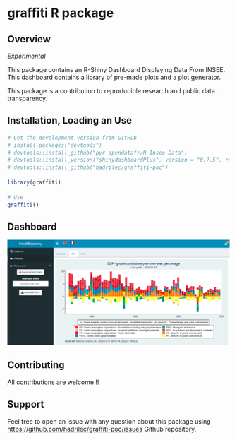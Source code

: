 graffiti R package
================

## Overview

*Experimental*

This package contains an R-Shiny Dashboard Displaying Data From INSEE.
This dashboard contains a library of pre-made plots and a plot generator.

This package is a contribution to reproducible research and public data transparency.

## Installation, Loading an Use

``` r
# Get the development version from GitHub
# install.packages("devtools")
# devtools::install_github("pyr-opendatafr/R-Insee-Data")
# devtools::install_version("shinydashboardPlus", version = "0.7.5", repos = "http://cran.us.r-project.org")
# devtools::install_github("hadrilec/graffiti-poc")

library(graffiti)

# Use
graffiti()

```

## Dashboard

![](inst/assets/demo.png)


## Contributing

All contributions are welcome !!

## Support

Feel free to open an issue with any question about this package using <https://github.com/hadrilec/graffiti-poc/issues> Github repository.
